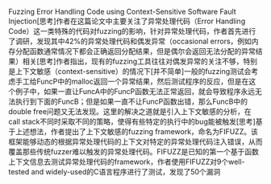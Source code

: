 Fuzzing Error Handling Code using Context-Sensitive Software Fault Injection[思考]作者在这篇论文中主要关注了异常处理代码（Error Handling Code）这一类特殊的代码对fuzzing的影响，针对异常处理代码，作者首先进行了调研，发现其中42%的异常处理代码和偶发异常（occasional errors，例如内存分配函数通常情况下都会正确返回分配结果，但是偶尔会返回无法分配的异常结果）相关[思考]作者指出，现有的fuzzing工具往往对偶发异常的关注不够，特别是上下文敏感（context-sensitive）的情况下[并不简单]一般的fuzzing测试会考虑手工给FuncP中的malloc返回一个异常结果，然后测试程序的反应，但是在这个例子中，如果一直让FuncA中的FuncP函数无法正常返回，就会导致程序永远无法执行到下面的FuncB；但是如果一直不让FuncP函数出错，那么FuncB中的double free问题又无法发现。这里的解决之道就是引入上下文敏感的分析，在call stack不同时采取不同的策略，使得有些特定的执行中的bug能被触发[思考]基于上述想法，作者提出了上下文敏感的fuzzing framework，命名为FIFUZZ。该框架能够动态的根据异常处理代码的上下文对特定的异常处理代码注入错误，从而覆盖那些传统fuzzer难以触发的异常处理代码。FIFUZZ是已知的第一个基于函数上下文信息去测试异常处理代码的framework，作者使用FIFUZZ对9个well-tested and widely-used的C语⾔程序进行了测试，发现了50个漏洞

